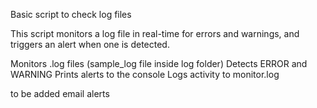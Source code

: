 Basic script to check log files 

This script monitors a log file in real-time for errors and warnings, and triggers an alert when one is detected.

Monitors .log files (sample_log file inside log folder)
Detects ERROR and WARNING
Prints alerts to the console
Logs activity to monitor.log

to be added
email alerts
